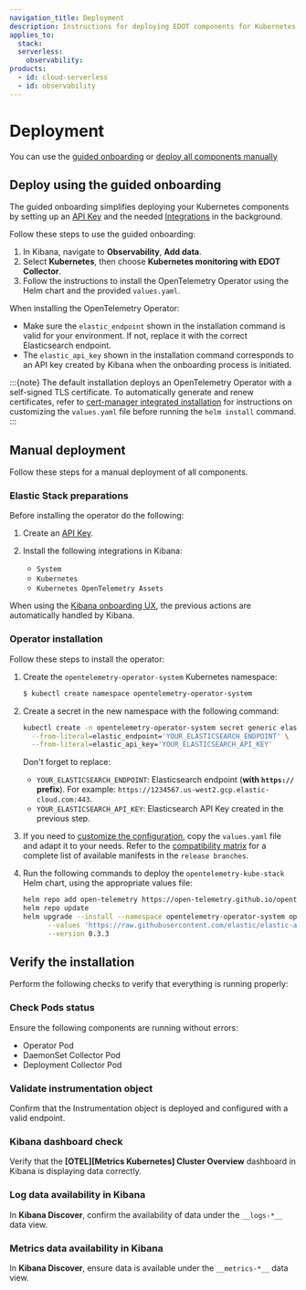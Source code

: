 ```yaml
---
navigation_title: Deployment
description: Instructions for deploying EDOT components for Kubernetes monitoring, using guided onboarding or manual steps.
applies_to:
  stack:
  serverless:
    observability:
products:
  - id: cloud-serverless
  - id: observability
---
```


# Deployment

You can use the [guided onboarding](#deploy-using-the-guided-onboarding) or [deploy all components manually](#manual-deployment)

## Deploy using the guided onboarding

The guided onboarding simplifies deploying your Kubernetes components by setting up an [API Key](docs-content://deploy-manage/api-keys/elasticsearch-api-keys.md) and the needed [Integrations](https://www.elastic.co/docs/current/en/integrations) in the background.

Follow these steps to use the guided onboarding:

1. In Kibana, navigate to **Observability**, **Add data**.
2. Select **Kubernetes**, then choose **Kubernetes monitoring with EDOT Collector**.
3. Follow the instructions to install the OpenTelemetry Operator using the Helm chart and the provided `values.yaml`.

When installing the OpenTelemetry Operator:

- Make sure the `elastic_endpoint` shown in the installation command is valid for your environment. If not, replace it with the correct Elasticsearch endpoint.
- The `elastic_api_key` shown in the installation command corresponds to an API key created by Kibana when the onboarding process is initiated.

:::{note}
The default installation deploys an OpenTelemetry Operator with a self-signed TLS certificate.
To automatically generate and renew certificates, refer to [cert-manager integrated installation](./customization.md#cert-manager-integrated-installation) for instructions on customizing the `values.yaml` file before running the `helm install` command.
:::

## Manual deployment

Follow these steps for a manual deployment of all components.

### Elastic Stack preparations

Before installing the operator do the following:

1. Create an [API Key](docs-content://deploy-manage/api-keys/elasticsearch-api-keys.md).

2. Install the following integrations in Kibana:
    - `System`
    - `Kubernetes`
    - `Kubernetes OpenTelemetry Assets`

When using the [Kibana onboarding UX](#deploy-using-the-guided-onboarding), the previous actions are automatically handled by Kibana.

### Operator installation

Follow these steps to install the operator:

1. Create the `opentelemetry-operator-system` Kubernetes namespace:

    ```bash
    $ kubectl create namespace opentelemetry-operator-system
    ```

2. Create a secret in the new namespace with the following command:

   ```bash
   kubectl create -n opentelemetry-operator-system secret generic elastic-secret-otel \
     --from-literal=elastic_endpoint='YOUR_ELASTICSEARCH_ENDPOINT' \
     --from-literal=elastic_api_key='YOUR_ELASTICSEARCH_API_KEY'
   ```

   Don't forget to replace:

   - `YOUR_ELASTICSEARCH_ENDPOINT`: Elasticsearch endpoint (**with `https://` prefix**). For example: `https://1234567.us-west2.gcp.elastic-cloud.com:443`.
   - `YOUR_ELASTICSEARCH_API_KEY`: Elasticsearch API Key created in the previous step.

3. If you need to [customize the configuration](./customization.md), copy the `values.yaml` file and adapt it to your needs. Refer to the [compatibility matrix](./prerequisites-compatibility.md#compatibility-matrix) for a complete list of available manifests in the `release branches`. 

4. Run the following commands to deploy the `opentelemetry-kube-stack` Helm chart, using the appropriate values file:

    ```bash subs=true
    helm repo add open-telemetry https://open-telemetry.github.io/opentelemetry-helm-charts
    helm repo update
    helm upgrade --install --namespace opentelemetry-operator-system opentelemetry-kube-stack open-telemetry/opentelemetry-kube-stack \
          --values 'https://raw.githubusercontent.com/elastic/elastic-agent/refs/tags/v{{edot-collector-version}}/deploy/helm/edot-collector/kube-stack/values.yaml' \
          --version 0.3.3
    ```

## Verify the installation

Perform the following checks to verify that everything is running properly:

### Check Pods status

Ensure the following components are running without errors:

   - Operator Pod
   - DaemonSet Collector Pod
   - Deployment Collector Pod

### Validate instrumentation object

Confirm that the Instrumentation object is deployed and configured with a valid endpoint.

### Kibana dashboard check

Verify that the **[OTEL][Metrics Kubernetes] Cluster Overview** dashboard in Kibana is displaying data correctly.

### Log data availability in Kibana

In **Kibana Discover**, confirm the availability of data under the `__logs-*__` data view.

### Metrics data availability in Kibana

In **Kibana Discover**, ensure data is available under the `__metrics-*__` data view.
